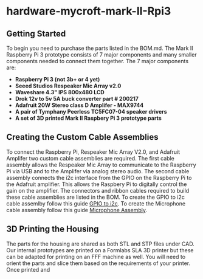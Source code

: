 # hardware-mycroft-mark-II-Rpi3

## Getting Started
To begin you need to purchase the parts listed in the BOM.md. The Mark II Raspberry Pi 3 prototype consists of 7 major components and many smaller components needed to connect them together. The 7 major components are:

* **Raspberry Pi 3 (not 3b+ or 4 yet)**
* **Seeed Studios Respeaker Mic Array v2.0**
* **Waveshare 4.3" IPS 800x480 LCD**
* **Drok 12v to 5v 5A buck converter part # 200217**
* **Adafruit 20W Stereo class D Amplifer - MAX9744**
* **A pair of Tymphany Peerless TC5FC07-04 speaker drivers**
* **A set of 3D printed Mark II Raspbery Pi 3 prototype parts**

## Creating the Custom Cable Assemblies
To connect the Raspberry Pi, Respeaker Mic Array V2.0, and Adafruit Amplifer two custom cable assemblies are required. The first cable assembly allows the Respeaker Mic Array to communicate to the Raspberry Pi via USB and to the Amplifer via analog stereo audio. The second cable assembly connects the i2c interface from the GPIO on the Raspberry Pi to the Adafruit amplifier. This allows the Raspbery Pi to digitally control the gain on the amplifier. The connectors and ribbon cables required to build these cable assemblies are listed in the BOM. To create the GPIO to i2c cable assemlby follow this guide [GPIO to i2c](https://youtu.be/yoYU8CrY8kU). To create the Microphone cable assembly follow this guide [Microphone Assembly](https://youtu.be/UepmmYCgYgI).

## 3D Printing the Housing
The parts for the housing are shared as both STL and STP files under CAD. Our internal prototypes are printed on a Formlabs SLA 3D printer but these can be adapted for printing on an FFF machine as well. You will need to orient the parts and slice them based on the requirements of your printer. Once printed and 



